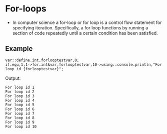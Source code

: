 # For-loops

- In computer science a for-loop or for loop is a control flow statement for specifying iteration. Specifically, a for loop functions by running a section of code repeatedly until a certain condition has been satisfied.

## Example

```pawn
var::define.int,forlooptestvar,0;
if.equ,1,1->for.int&var,forlooptestvar,10->using::console.println,"For loop id {forlooptestvar}";
```

Output:

```
For loop id 1
For loop id 2
For loop id 3
For loop id 4
For loop id 5
For loop id 6
For loop id 7
For loop id 8
For loop id 9
For loop id 10
```